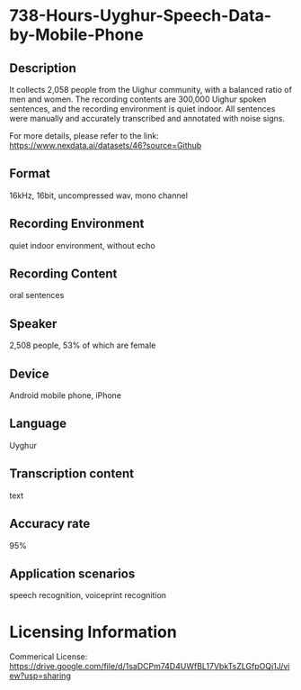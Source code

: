 # 738-Hours-Uyghur-Speech-Data-by-Mobile-Phone


## Description
It collects 2,058 people from the Uighur community, with a balanced ratio of men and women. The recording contents are 300,000 Uighur spoken sentences, and the recording environment is quiet indoor. All sentences were manually and accurately transcribed and annotated with noise signs.

For more details, please refer to the link: https://www.nexdata.ai/datasets/46?source=Github


## Format
16kHz, 16bit, uncompressed wav, mono channel

## Recording Environment
quiet indoor environment, without echo

## Recording Content
oral sentences

## Speaker
2,508 people, 53% of which are female

## Device
Android mobile phone, iPhone

## Language
Uyghur

## Transcription content
text

## Accuracy rate
95%

## Application scenarios
speech recognition, voiceprint recognition


# Licensing Information
Commerical License: https://drive.google.com/file/d/1saDCPm74D4UWfBL17VbkTsZLGfpOQj1J/view?usp=sharing
